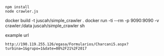 
```
npm install
node crawler.js
```

docker build -t juscah/simple_crawler .
docker run -ti --rm -p 9090:9090 -v crawler:/data juscah/simple_crawler sh

example url
```
http://190.119.255.126/egasa/Formularios/Charcani5.aspx?turbina=1&grupo=1&date=08%2F21%2F2017
```